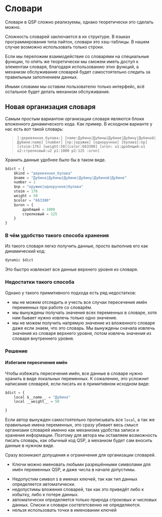 # Словари

Словари в QSP сложно реализуемы, однако теоретически это сделать можно.

Сложность словарей заключается в их структуре. В языках программирования типа пайтон, словари это хэш-таблицы. В нашем случае возможно использовать только строки.

Если мы переложим взаимодействие со словарями на специальные функции, то опять же теоретически мы сможем иметь доступ к элементам словаря, благодаря использованию этих функций, а механизм обслуживания словарей будет самостоятельно следить за правильным заполнением данных.

Иными словами мы оставим пользователю только интерфейс, всё остальное будет делать механизм обслуживания.

## Новая организация словаря

Самым простым вариантом организации словаря являются блоки вложенного динамического кода. Как пример. В исходном варианте у нас есть вот такой словарь:

> `[:деревянная_булава:] [name:Дубина|Дубины|Дубине|Дубину|Дубиной|Дубине:name] [number] [np:[оружие] [одноручное] [булава]:np] [stoim:176] [weight:50][color:663300] [uron: u1:дробящий:u1 u2:стрелковый:u2 p1:1000 p2:125 :uron]`

Хранить данные удобнее было бы в таком виде.

```js
$dict = {
	$kind = "деревянная_булава"
	$name = "Дубина|Дубины|Дубине|Дубину|Дубиной|Дубине"
	number = 1
	$np = "оружие|одноручное|булава"
	stoim = 176
	weight = 50
	$color = "663300"
	$uron = {
		дробящий = 1000
		стрелковый = 125
	}
}
```

### В чём удобство такого способа хранения

Из такого словаря легко получить данные, просто выполнив его как динамический код:

```js
dynamic $dict
```

Это быстро извлекает все данные верхнего уровня из словаря.

### Недостатки такого способа

Однако у такого примитивного подхода есть ряд недостатков:
- мы не можем отследить и учесть все случаи пересечения имён переменных при работе со словарём.
- мы вынуждены получать значения всех переменных в словаре, хотя нам бывает нужно извлечь только одно значение.
- мы не можем получить напрямую значение из вложенного словаря даже если знаем, что это словарь. Мы вынуждены сначала извлечь значения из словаря верхнего уровня, потом извлечь значения из словаря внутреннего уровня.

### Решение

#### Избегаем пересечения имён

Чтобы избежать пересечения имён, все данные в словаре нужно хранить в виде локальных переменных. К сожалению, это усложнит написание словарей, если писать их в примитивном исходном виде:

```js
$dict = {
	local $__name__ = "Дубина"
	local __weight__ = 50

}
```
Если автор вынужден самостоятельно прописывать все `local`, а так же правильные имена переменных, это сразу убивает весь смысл организаии словарей именно как механизма удобства записи и хранения информации. Поэтому для автора мы оставляем возможность писать словарь, как обычный код QSP, а механизм будет сам вносить данные в нужном виде.

Сразу возникают допущения и ограничения для организации словарей.
+ Ключи можно именовать любыми разрешёнными символами для имён переменных QSP, и даже числа в начале допустимы.
- Недопустим символ `$` в именах ключей, так как тип данных определяется автоматически.
- недопустимы вложения словарей, так как это приведёт либо к избытку, либо к потере данных.
- автоматически определяется только природа строковых и числовых данных. Списки и словари соотвтетсвенно не определяются.
- нельзя использовать точки в именовании ключей